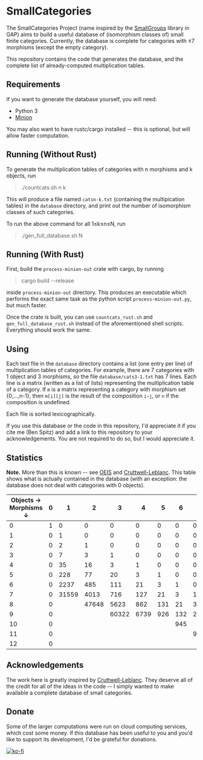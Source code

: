 # SmallCategories

The SmallCategories Project (name inspired by the [SmallGroups](https://docs.gap-system.org/pkg/smallgrp/doc/chap1.html) library in GAP) aims to build a useful database of (isomorphism classes of) small finite categories. Currently, the database is complete for categories with ≤7 morphisms (except the empty category).

This repository contains the code that generates the database, and the complete list of already-computed multiplication tables.

## Requirements

If you want to generate the database yourself, you will need:

* Python 3
* [Minion](https://github.com/minion/minion)

You may also want to have rustc/cargo installed -- this is optional, but will allow faster computation.

## Running (Without Rust)

To generate the multiplication tables of categories with n morphisms and k objects, run

> ./countcats.sh n k

This will produce a file named `catsn-k.txt` (containing the multipication tables) in the `database` directory, and print out the number of isomorphism classes of such categories.

To run the above command for all 1≤k≤n≤N, run

> ./gen_full_database.sh N

## Running (With Rust)

First, build the `process-minion-out` crate with cargo, by running

> cargo build --release

inside `process-minion-out` directory. This produces an executable which performs the exact same task as the python script `process-minion-out.py`, but much faster.

Once the crate is built, you can use `countcats_rust.sh` and `gen_full_database_rust.sh` instead of the aforementioned shell scripts. Everything should work the same.

## Using

Each text file in the `database` directory contains a list (one entry per line) of multiplication tables of categories. For example, there are 7 categories with 1 object and 3 morphisms, so the file `database/cats3-1.txt` has 7 lines. Each line is a matrix (written as a list of lists) representing the multiplication table of a category. If `m` is a matrix representing a category with morphism set {0,...,n-1}, then `m[i][j]` is the result of the composition `i∘j`, or `n` if the composition is undefined.

Each file is sorted lexicographically.

If you use this database or the code in this repository, I'd appreciate it if you cite me (Ben Spitz) and add a link to this repository to your acknowledgements. You are not required to do so, but I would appreciate it.

## Statistics

**Note.** More than this is known -- see [OEIS](https://oeis.org/A125696) and [Cruttwell-Leblanc](https://www.reluctantm.com/gcruttw/publications/ams2014CruttwellCountingFiniteCats.pdf). This table shows what is actually contained in the database (with an exception: the database does not deal with categories with 0 objects).

| Objects →<br>Morphisms ↓ | 0 | 1     | 2     | 3     | 4    | 5   | 6   | 7   | 8   | 9 | Total     |
|--------------------------|---|-------|-------|-------|------|-----|-----|-----|-----|---|-----------|
| 0                        | 1 | 0     | 0     | 0     | 0    | 0   | 0   | 0   | 0   | 0 | **1**     |
| 1                        | 0 | 1     | 0     | 0     | 0    | 0   | 0   | 0   | 0   | 0 | **1**     |
| 2                        | 0 | 2     | 1     | 0     | 0    | 0   | 0   | 0   | 0   | 0 | **3**     |
| 3                        | 0 | 7     | 3     | 1     | 0    | 0   | 0   | 0   | 0   | 0 | **11**    |
| 4                        | 0 | 35    | 16    | 3     | 1    | 0   | 0   | 0   | 0   | 0 | **55**    |
| 5                        | 0 | 228   | 77    | 20    | 3    | 1   | 0   | 0   | 0   | 0 | **329**   |
| 6                        | 0 | 2237  | 485   | 111   | 21   | 3   | 1   | 0   | 0   | 0 | **2858**  |
| 7                        | 0 | 31559 | 4013  | 716   | 127  | 21  | 3   | 1   | 0   | 0 | **36440** |
| 8                        | 0 |       | 47648 | 5623  | 862  | 131 | 21  | 3   | 1   | 0 |           |
| 9                        | 0 |       |       | 60322 | 6739 | 926 | 132 | 21  | 3   | 1 |           |
| 10                       | 0 |       |       |       |      |     | 945 |     |     |   |           |
| 11                       | 0 |       |       |       |      |     |     | 949 |     |   |           |
| 12                       | 0 |       |       |       |      |     |     |     | 950 |   |           |

## Acknowledgements

The work here is greatly inspired by [Cruttwell-Leblanc](https://www.reluctantm.com/gcruttw/publications/ams2014CruttwellCountingFiniteCats.pdf). They deserve all of the credit for all of the ideas in the code -- I simply wanted to make available a complete database of small categories.

## Donate

Some of the larger computations were run on cloud computing services, which cost some money. If this database has been useful to you and you'd like to support its development, I'd be grateful for donations.

[![ko-fi](https://ko-fi.com/img/githubbutton_sm.svg)](https://ko-fi.com/B0B3DOCLE)
